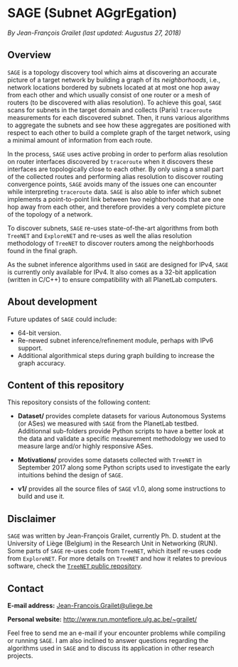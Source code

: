 # SAGE (Subnet AGgrEgation)

*By Jean-François Grailet (last updated: Augustus 27, 2018)*

## Overview

`SAGE` is a topology discovery tool which aims at discovering an accurate picture of a target network by building a graph of its *neighborhoods*, i.e., network locations bordered by subnets located at at most one hop away from each other and which usually consist of one router or a mesh of routers (to be discovered with alias resolution). To achieve this goal, `SAGE` scans for subnets in the target domain and collects (Paris) `traceroute` measurements for each discovered subnet. Then, it runs various algorithms to aggregate the subnets and see how these aggregates are positioned with respect to each other to build a complete graph of the target network, using a minimal amount of information from each route.

In the process, `SAGE` uses active probing in order to perform alias resolution on router interfaces discovered by `traceroute` when it discovers these interfaces are topologically close to each other. By only using a small part of the collected routes and performing alias resolution to discover routing convergence points, `SAGE` avoids many of the issues one can encounter while interpreting `traceroute` data. `SAGE` is also able to infer which subnet implements a point-to-point link between two neighborhoods that are one hop away from each other, and therefore provides a very 
complete picture of the topology of a network.

To discover subnets, `SAGE` re-uses state-of-the-art algorithms from both `TreeNET` and `ExploreNET` and re-uses as well the alias resolution methodology of `TreeNET` to discover routers among the neighborhoods found in the final graph.

As the subnet inference algorithms used in `SAGE` are designed for IPv4, `SAGE` is currently only available for IPv4. It also comes as a 32-bit application (written in C/C++) to ensure compatibility with all PlanetLab computers.

## About development

Future updates of `SAGE` could include:

* 64-bit version.
* Re-newed subnet inference/refinement module, perhaps with IPv6 support.
* Additional algorithmical steps during graph building to increase the graph accuracy.

## Content of this repository

This repository consists of the following content:

* **Dataset/** provides complete datasets for various Autonomous Systems (or ASes) we measured with `SAGE` from the PlanetLab testbed. Additionnal sub-folders provide Python scripts to have a better look at the data and validate a specific measurement methodology we used to measure large and/or highly responsive ASes.

* **Motivations/** provides some datasets collected with `TreeNET` in September 2017 along some Python scripts used to investigate the early intuitions behind the design of `SAGE`.

* **v1/** provides all the source files of `SAGE` v1.0, along some instructions to build and use it.

## Disclaimer

`SAGE` was written by Jean-François Grailet, currently Ph. D. student at the University of Liège (Belgium) in the Research Unit in Networking (RUN). Some parts of `SAGE` re-uses code from `TreeNET`, which itself re-uses code from `ExploreNET`. For more details on `TreeNET` and how it relates to previous software, check the [`TreeNET` public repository](https://github.com/JefGrailet/treenet).

## Contact

**E-mail address:** Jean-Francois.Grailet@uliege.be

**Personal website:** http://www.run.montefiore.ulg.ac.be/~grailet/

Feel free to send me an e-mail if your encounter problems while compiling or running `SAGE`. I am also inclined to answer questions regarding the algorithms used in `SAGE` and to discuss its application in other research projects.
